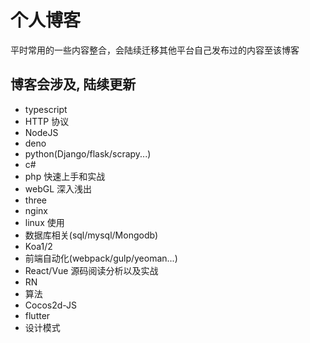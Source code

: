 # 个人博客

平时常用的一些内容整合，会陆续迁移其他平台自己发布过的内容至该博客

## 博客会涉及, 陆续更新

- typescript
- HTTP 协议
- NodeJS
- deno
- python(Django/flask/scrapy...)
- c#
- php 快速上手和实战
- webGL 深入浅出
- three
- nginx
- linux 使用
- 数据库相关(sql/mysql/Mongodb)
- Koa1/2
- 前端自动化(webpack/gulp/yeoman...)
- React/Vue 源码阅读分析以及实战
- RN
- 算法
- Cocos2d-JS
- flutter
- 设计模式

